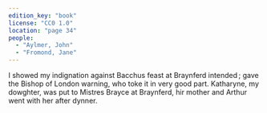 ```yaml
---
edition_key: "book"
license: "CC0 1.0"
location: "page 34"
people:
  - "Aylmer, John"
  - "Fromond, Jane"
---
```

I showed my
indignation against Bacchus feast at Braynferd intended ; gave the
Bishop of London warning, who toke it in very good part.
Katharyne, my dowghter, was put to Mistres Brayce at Braynferd, hir
mother and Arthur went with her after dynner.
